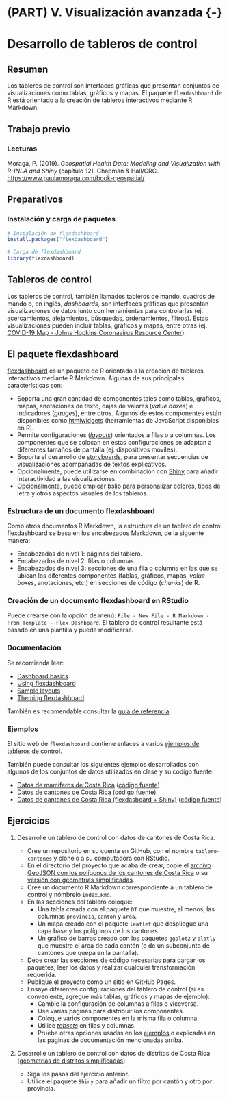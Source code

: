 # (PART) V. Visualización avanzada {-}

# Desarrollo de tableros de control

## Resumen
Los tableros de control son interfaces gráficas que presentan conjuntos de visualizaciones como tablas, gráficos y mapas. El paquete `flexdashboard` de R está orientado a la creación de tableros interactivos mediante R Markdown.

## Trabajo previo

### Lecturas
Moraga, P. (2019). *Geospatial Health Data: Modeling and Visualization with R-INLA and Shiny* (capítulo 12). Chapman & Hall/CRC. https://www.paulamoraga.com/book-geospatial/

## Preparativos

### Instalación y carga de paquetes


```r
# Instalación de flexdashboard
install.packages("flexdashboard")
```


```r
# Carga de flexdashboard
library(flexdashboard)
```

## Tableros de control
Los tableros de control, también llamados tableros de mando, cuadros de mando o, en inglés, *dashboards*, son interfaces gráficas que presentan visualizaciones de datos junto con herramientas para controlarlas (ej. acercamientos, alejamientos, búsquedas, ordenamientos, filtros). Estas visualizaciones pueden incluir tablas, gráficos y mapas, entre otras (ej. [COVID-19 Map - Johns Hopkins Coronavirus Resource Center](https://coronavirus.jhu.edu/map.html)).

## El paquete flexdashboard
[flexdashboard](https://pkgs.rstudio.com/flexdashboard/) es un paquete de R orientado a la creación de tableros interactivos mediante R Markdown. Algunas de sus principales características son:

- Soporta una gran cantidad de componentes tales como tablas, gráficos, mapas, anotaciones de texto, cajas de valores (*value boxes*) e indicadores (*gauges*), entre otros. Algunos de estos componentes están disponibles como [htmlwidgets](https://www.htmlwidgets.org/) (herramientas de JavaScript disponibles en R).
- Permite configuraciones ([*layouts*](https://pkgs.rstudio.com/flexdashboard/articles/layouts.html)) orientados a filas o a columnas. Los componentes que se colocan en estas configuraciones se adaptan a diferentes tamaños de pantalla (ej. dispositivos móviles).
- Soporta el desarrollo de [storyboards](https://pkgs.rstudio.com/flexdashboard/articles/using.html#storyboards), para presentar secuencias de visualizaciones acompañadas de textos explicativos.
- Opcionalmente, puede utilizarse en combinación con [Shiny](https://shiny.rstudio.com/) para añadir interactividad a las visualizaciones.
- Opcionalmente, puede emplear [bslib](https://rstudio.github.io/bslib/) para personalizar colores, tipos de letra y otros aspectos visuales de los tableros.

### Estructura de un documento flexdashboard
Como otros documentos R Markdown, la estructura de un tablero de control flexdashboard se basa en los encabezados Markdown, de la siguente manera: 

- Encabezados de nivel 1: páginas del tablero.
- Encabezados de nivel 2: filas o columnas.
- Encabezados de nivel 3: secciones de una fila o columna en las que se ubican los diferentes componentes (tablas, gráficos, mapas, *value boxes*, anotaciones, etc.) en secciones de código (*chunks*) de R.

### Creación de un documento flexdashboard en RStudio
Puede crearse con la opción de menú: `File - New File - R Markdown - From Template - Flex Dashboard`. El tablero de control resultante está basado en una plantilla y puede modificarse.

### Documentación
Se recomienda leer:

- [Dashboard basics](https://pkgs.rstudio.com/flexdashboard/articles/flexdashboard.html)
- [Using flexdashboard](https://pkgs.rstudio.com/flexdashboard/articles/using.html)
- [Sample layouts](https://pkgs.rstudio.com/flexdashboard/articles/layouts.html)
- [Theming flexdashboard](https://pkgs.rstudio.com/flexdashboard/articles/theme.html)

También es recomendable consultar la [guía de referencia](https://pkgs.rstudio.com/flexdashboard/reference/).

### Ejemplos
El sitio web de `flexdashboard` contiene enlaces a varios [ejemplos de tableros de control](https://pkgs.rstudio.com/flexdashboard/articles/examples.html).

También puede consultar los siguientes ejemplos desarrollados con algunos de los conjuntos de datos utilizados en clase y su código fuente:

- [Datos de mamíferos de Costa Rica](https://gf0604-procesamientodatosgeograficos.github.io/2022-i-mamiferos-flexdashboard/) ([código fuente](https://github.com/gf0604-procesamientodatosgeograficos/2022-i-mamiferos-flexdashboard))
- [Datos de cantones de Costa Rica](https://gf0604-procesamientodatosgeograficos.github.io/2022-i-cantones-flexdashboard/) ([código fuente](https://github.com/gf0604-procesamientodatosgeograficos/2022-i-cantones-flexdashboard))
- [Datos de cantones de Costa Rica (flexdasboard + Shiny)](https://mfvargas.shinyapps.io/2022-i-cantones-flexdashboard-shiny/) ([código fuente](https://github.com/gf0604-procesamientodatosgeograficos/2022-i-cantones-flexdashboard-shiny))

## Ejercicios
1. Desarrolle un tablero de control con datos de cantones de Costa Rica.
    - Cree un repositorio en su cuenta en GitHub, con el nombre `tablero-cantones` y clónelo a su computadora con RStudio.
    - En el directorio del proyecto que acaba de crear, copie el [archivo GeoJSON con los polígonos de los cantones de Costa Rica](datos/ign/delimitacion-territorial-administrativa/cantones.geojson) o su [versión con geometrías simplificadas](datos/ign/delimitacion-territorial-administrativa/cantones_simplificados.geojson).
    - Cree un documento R Markdown correspondiente a un tablero de control y nómbrelo `index.Rmd`.
    - En las secciones del tablero coloque:
        - Una tabla creada con el paquete `DT` que muestre, al menos, las columnas `provincia`, `canton` y `area`.
        - Un mapa creado con el paquete `leaflet` que despliegue una capa base y los polígonos de los cantones.
        - Un gráfico de barras creado con los paquetes `ggplot2` y `plotly` que muestre el área de cada cantón (o de un subconjunto de cantones que quepa en la pantalla).
    - Debe crear las secciones de código necesarias para cargar los paquetes, leer los datos y realizar cualquier transformación requerida.
    - Publique el proyecto como un sitio en GitHub Pages.
    - Ensaye diferentes configuraciones del tablero de control (si es conveniente, agregue más tablas, gráficos y mapas de ejemplo):
        - Cambie la configuración de columnas a filas o viceversa.
        - Use varias páginas para distribuir los componentes.
        - Coloque varios componentes en la misma fila o columna.
        - Utilice [*tabsets*](https://pkgs.rstudio.com/flexdashboard/articles/layouts.html#tabset-column) en filas y columnas.
        - Pruebe otras opciones usadas en los [ejemplos](https://pkgs.rstudio.com/flexdashboard/articles/examples.html) o explicadas en las páginas de documentación mencionadas arriba.
        
2. Desarrolle un tablero de control con datos de distritos de Costa Rica ([geometrías de distritos simplificadas](datos/ign/delimitacion-territorial-administrativa/distritos_simplificados.geojson)).
    - Siga los pasos del ejercicio anterior.
    - Utilice el paquete `Shiny` para añadir un filtro por cantón y otro por provincia.
